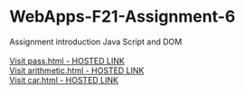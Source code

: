# WebApps-F21-Assignment-6
Assignment introduction Java Script and DOM
<br>
<br>
<a href="https://44-563-webapps-f21.github.io/webapps-f21-assignment-6-varunreddy13/pass.html">
Visit pass.html - HOSTED LINK</a>
<br>
<a href="https://44-563-webapps-f21.github.io/webapps-f21-assignment-6-varunreddy13/arithmetic.html">
Visit arithmetic.html - HOSTED LINK</a>
<br>
<a href="https://44-563-webapps-f21.github.io/webapps-f21-assignment-6-varunreddy13/car.html">
Visit car.html - HOSTED LINK</a>
